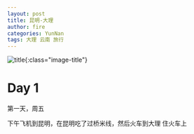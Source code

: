 ```yaml
---
layout: post
title: 昆明-大理
author: fire
categories: YunNan 
tags: 大理 云南 旅行
---
```


![title](https://image.sideproject.cn/titlex/title_005.jpg){:class="image-title"}

Day 1
===

第一天，周五

下午飞机到昆明，在昆明吃了过桥米线，然后火车到大理
住火车上
